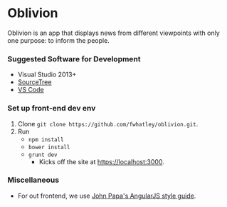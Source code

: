 
Oblivion
============

Oblivion is an app that displays news from different viewpoints with only one purpose: to inform the people.

### Suggested Software for Development
- Visual Studio 2013+
- [SourceTree](https://www.sourcetreeapp.com/)
- [VS Code](https://code.visualstudio.com/b?utm_expid=101350005-21.ckupCbvGQMiML5eJsxWmxw.1) 

### Set up front-end dev env

1. Clone `git clone https://github.com/fwhatley/oblivion.git`.
2. Run
	- `npm install`
	- `bower install`
	- `grunt dev`
		- Kicks off the site at [https://localhost:3000](https://localhost:3000).

### Miscellaneous

- For out frontend, we use [John Papa's AngularJS style guide](https://github.com/johnpapa/angular-styleguide/blob/master/a1/README.md).